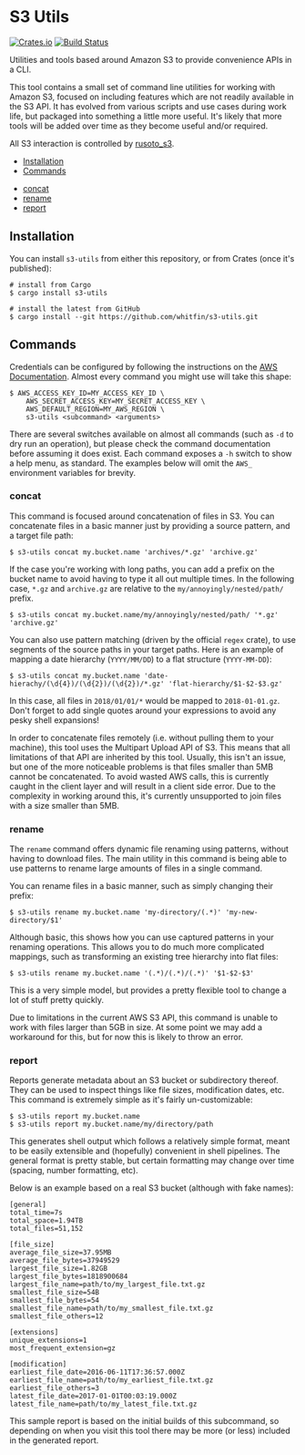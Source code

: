 # S3 Utils
[![Crates.io](https://img.shields.io/crates/v/s3-utils.svg)](https://crates.io/crates/s3-utils) [![Build Status](https://img.shields.io/travis/whitfin/s3-utils.svg)](https://travis-ci.org/whitfin/s3-utils)

Utilities and tools based around Amazon S3 to provide convenience APIs in a CLI.

This tool contains a small set of command line utilities for working with Amazon S3, focused on including features which are not readily available in the S3 API. It has evolved from various scripts and use cases during work life, but packaged into something a little more useful. It's likely that more tools will be added over time as they become useful and/or required.

All S3 interaction is controlled by [rusoto_s3](https://crates.io/crates/rusoto_s3).

* [Installation](#installation)
* [Commands](#commands)
 + [concat](#concat)
 + [rename](#rename)
 + [report](#report)

## Installation

You can install `s3-utils` from either this repository, or from Crates (once it's published):

```shell
# install from Cargo
$ cargo install s3-utils

# install the latest from GitHub
$ cargo install --git https://github.com/whitfin/s3-utils.git
```

## Commands

Credentials can be configured by following the instructions on the [AWS Documentation](https://docs.aws.amazon.com/cli/latest/userguide/cli-environment.html). Almost every command you might use will take this shape:

```shell
$ AWS_ACCESS_KEY_ID=MY_ACCESS_KEY_ID \
    AWS_SECRET_ACCESS_KEY=MY_SECRET_ACCESS_KEY \
    AWS_DEFAULT_REGION=MY_AWS_REGION \
    s3-utils <subcommand> <arguments>
```

There are several switches available on almost all commands (such as `-d` to dry run an operation), but please check the command documentation before assuming it does exist. Each command exposes a `-h` switch to show a help menu, as standard. The examples below will omit the `AWS_` environment variables for brevity.

### concat

This command is focused around concatenation of files in S3. You can concatenate files in a basic manner just by providing a source pattern, and a target file path:

```shell
$ s3-utils concat my.bucket.name 'archives/*.gz' 'archive.gz'
```

If the case you're working with long paths, you can add a prefix on the bucket name to avoid having to type it all out multiple times. In the following case, `*.gz` and `archive.gz` are relative to the `my/annoyingly/nested/path/` prefix.

```shell
$ s3-utils concat my.bucket.name/my/annoyingly/nested/path/ '*.gz' 'archive.gz'
```

You can also use pattern matching (driven by the official `regex` crate), to use segments of the source paths in your target paths. Here is an example of mapping a date hierarchy (`YYYY/MM/DD`) to a flat structure (`YYYY-MM-DD`):

```shell
$ s3-utils concat my.bucket.name 'date-hierachy/(\d{4})/(\d{2})/(\d{2})/*.gz' 'flat-hierarchy/$1-$2-$3.gz'
```

In this case, all files in `2018/01/01/*` would be mapped to `2018-01-01.gz`. Don't forget to add single quotes around your expressions to avoid any pesky shell expansions!

In order to concatenate files remotely (i.e. without pulling them to your machine), this tool uses the Multipart Upload API of S3. This means that all limitations of that API are inherited by this tool. Usually, this isn't an issue, but one of the more noticeable problems is that files smaller than 5MB cannot be concatenated. To avoid wasted AWS calls, this is currently caught in the client layer and will result in a client side error. Due to the complexity in working around this, it's currently unsupported to join files with a size smaller than 5MB.

### rename

The `rename` command offers dynamic file renaming using patterns, without having to download files. The main utility in this command is being able to use patterns to rename large amounts of files in a single command.

You can rename files in a basic manner, such as simply changing their prefix:

```shell
$ s3-utils rename my.bucket.name 'my-directory/(.*)' 'my-new-directory/$1'
```

Although basic, this shows how you can use captured patterns in your renaming operations. This allows you to do much more complicated mappings, such as transforming an existing tree hierarchy into flat files:

```shell
$ s3-utils rename my.bucket.name '(.*)/(.*)/(.*)' '$1-$2-$3'
```

This is a very simple model, but provides a pretty flexible tool to change a lot of stuff pretty quickly.

Due to limitations in the current AWS S3 API, this command is unable to work with files larger than 5GB in size. At some point we may add a workaround for this, but for now this is likely to throw an error.

### report

Reports generate metadata about an S3 bucket or subdirectory thereof. They can be used to inspect things like file sizes, modification dates, etc. This command is extremely simple as it's fairly un-customizable:

```shell
$ s3-utils report my.bucket.name
$ s3-utils report my.bucket.name/my/directory/path
```

This generates shell output which follows a relatively simple format, meant to be easily extensible and (hopefully) convenient in shell pipelines. The general format is pretty stable, but certain formatting may change over time (spacing, number formatting, etc).

Below is an example based on a real S3 bucket (although with fake names):

```
[general]
total_time=7s
total_space=1.94TB
total_files=51,152

[file_size]
average_file_size=37.95MB
average_file_bytes=37949529
largest_file_size=1.82GB
largest_file_bytes=1818900684
largest_file_name=path/to/my_largest_file.txt.gz
smallest_file_size=54B
smallest_file_bytes=54
smallest_file_name=path/to/my_smallest_file.txt.gz
smallest_file_others=12

[extensions]
unique_extensions=1
most_frequent_extension=gz

[modification]
earliest_file_date=2016-06-11T17:36:57.000Z
earliest_file_name=path/to/my_earliest_file.txt.gz
earliest_file_others=3
latest_file_date=2017-01-01T00:03:19.000Z
latest_file_name=path/to/my_latest_file.txt.gz
```

This sample report is based on the initial builds of this subcommand, so depending on when you visit this tool there may be more (or less) included in the generated report.

